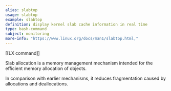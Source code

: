```yaml
---
alias: slabtop
usage: slabtop
example: slabtop
definition: display kernel slab cache information in real time
type: bash-command
subject: monitoring
more-info: "https://www.linux.org/docs/man1/slabtop.html,"
---
```

 
[[LX command]]

Slab allocation is a memory management mechanism intended for the efficient memory allocation of objects. 

In comparison with earlier mechanisms, it reduces fragmentation caused by allocations and deallocations. 